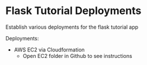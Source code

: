 # Flask Tutorial Deployments
Establish various deployments for the flask tutorial app

Deployments:
- AWS EC2 via Cloudformation
	- Open EC2 folder in Github to see instructions
